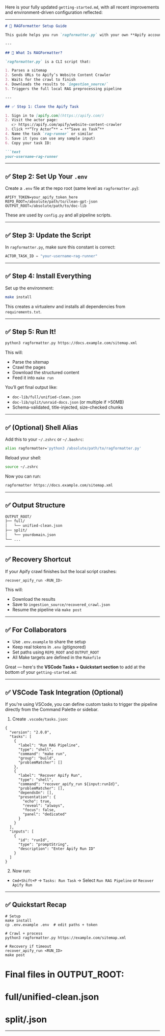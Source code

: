 Here is your fully updated `getting-started.md`, with all recent improvements and environment-driven configuration reflected:

---

````markdown
# 🧠 RAGFormatter Setup Guide

This guide helps you run `ragformatter.py` with your own **Apify account**, **API token**, and **pipeline setup**, entirely independent from Colin's environment.

---

## 🚀 What Is RAGFormatter?

`ragformatter.py` is a CLI script that:

1. Parses a sitemap
2. Sends URLs to Apify’s Website Content Crawler
3. Waits for the crawl to finish
4. Downloads the results to `ingestion_source/`
5. Triggers the full local RAG preprocessing pipeline

---

## ✅ Step 1: Clone the Apify Task

1. Sign in to [apify.com](https://apify.com/)
2. Visit the actor page:  
   👉 https://apify.com/apify/website-content-crawler
3. Click **“Try Actor”** → **“Save as Task”**
4. Name the task `rag-runner` or similar
5. Save it (you can use any sample input)
6. Copy your task ID:

```text
your-username~rag-runner
````

---

## ✅ Step 2: Set Up Your `.env`

Create a `.env` file at the repo root (same level as `ragformatter.py`):

```env
APIFY_TOKEN=your_apify_token_here
REPO_ROOT=/absolute/path/to/clean-gpt-json
OUTPUT_ROOT=/absolute/path/to/doc-lib
```

These are used by `config.py` and all pipeline scripts.

---

## ✅ Step 3: Update the Script

In `ragformatter.py`, make sure this constant is correct:

```python
ACTOR_TASK_ID = "your-username~rag-runner"
```

---

## ✅ Step 4: Install Everything

Set up the environment:

```bash
make install
```

This creates a virtualenv and installs all dependencies from `requirements.txt`.

---

## ✅ Step 5: Run It!

```bash
python3 ragformatter.py https://docs.example.com/sitemap.xml
```

This will:

* Parse the sitemap
* Crawl the pages
* Download the structured content
* Feed it into `make run`

You’ll get final output like:

* `doc-lib/full/unified-clean.json`
* `doc-lib/split/unraid-docs.json` (or multiple if >50MB)
* Schema-validated, title-injected, size-checked chunks

---

## ✅ (Optional) Shell Alias

Add this to your `~/.zshrc` or `~/.bashrc`:

```bash
alias ragformatter='python3 /absolute/path/to/ragformatter.py'
```

Reload your shell:

```bash
source ~/.zshrc
```

Now you can run:

```bash
ragformatter https://docs.example.com/sitemap.xml
```

---

## ✅ Output Structure

```bash
OUTPUT_ROOT/
├── full/
│   └── unified-clean.json
├── split/
│   └── yourdomain.json
└── ...
```

---

## ✅ Recovery Shortcut

If your Apify crawl finishes but the local script crashes:

```bash
recover_apify_run <RUN_ID>
```

This will:

* Download the results
* Save to `ingestion_source/recovered_crawl.json`
* Resume the pipeline via `make post`

---

## ✅ For Collaborators

* Use `.env.example` to share the setup
* Keep real tokens in `.env` (gitignored)
* Set paths using `REPO_ROOT` and `OUTPUT_ROOT`
* All Make targets are defined in the `Makefile`

Great — here's the **VSCode Tasks + Quickstart section** to add at the bottom of your `getting-started.md`:

---

## ✅ VSCode Task Integration (Optional)

If you're using VSCode, you can define custom tasks to trigger the pipeline directly from the Command Palette or sidebar.

1. Create `.vscode/tasks.json`:

```
{
  "version": "2.0.0",
  "tasks": [
    {
      "label": "Run RAG Pipeline",
      "type": "shell",
      "command": "make run",
      "group": "build",
      "problemMatcher": []
    },
    {
      "label": "Recover Apify Run",
      "type": "shell",
      "command": "recover_apify_run ${input:runId}",
      "problemMatcher": [],
      "dependsOn": [],
      "presentation": {
        "echo": true,
        "reveal": "always",
        "focus": false,
        "panel": "dedicated"
      }
    }
  ],
  "inputs": [
    {
      "id": "runId",
      "type": "promptString",
      "description": "Enter Apify Run ID"
    }
  ]
}
````

2. Now run:

* `Cmd+Shift+P` → `Tasks: Run Task` → Select `Run RAG Pipeline` or `Recover Apify Run`

---

## ✅ Quickstart Recap

```
# Setup
make install
cp .env.example .env  # edit paths + token

# Crawl + process
python3 ragformatter.py https://example.com/sitemap.xml

# Recovery if timeout
recover_apify_run <RUN_ID>
make post
```

# Final files in OUTPUT_ROOT:
# full/unified-clean.json
# split/<domain>.json

---

